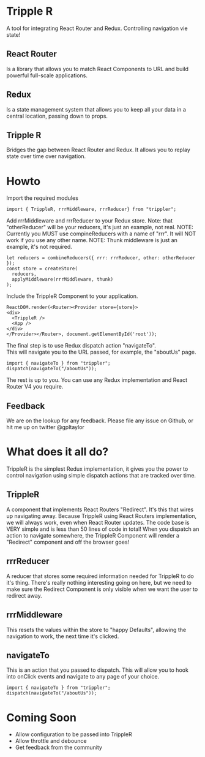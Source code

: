 # Tripple R
A tool for integrating React Router and Redux. Controlling navigation vie state!

## React Router
Is a library that allows you to match React Components to URL and build powerful full-scale applications.

## Redux
Is a state management system that allows you to keep all your data in a central location, passing down to props.

## Tripple R
Bridges the gap between React Router and Redux. It allows you to replay state over time over navigation.

# Howto
Import the required modules

```
import { TrippleR, rrrMiddleware, rrrReducer} from "trippler";
```

Add rrrMiddleware and rrrReducer to your Redux store.
Note: that "otherReducer" will be your reducers, it's just an example, not real.
NOTE: Currently you MUST use compineReducers with a name of "rrr". It will NOT work if you use any other name. 
NOTE: Thunk middleware is just an example, it's not required.

```
let reducers = combineReducers({ rrr: rrrReducer, other: otherReducer });
const store = createStore(
  reducers, 
  applyMiddleware(rrrMiddleware, thunk)
);
```

Include the TrippleR Component to your application.
```
ReactDOM.render(<Router><Provider store={store}>
<div>
  <TrippleR />
  <App />
</div>
</Provider></Router>, document.getElementById('root'));
```

The final step is to use Redux dispatch action "navigateTo".  
This will navigate you to the URL passed, for example, the "aboutUs" page.

```
import { navigateTo } from "trippler";
dispatch(navigateTo("/aboutUs"));
```

The rest is up to you. You can use any Redux implementation and React Router V4 you require.

## Feedback
We are on  the lookup for any feedback. Please file any issue on Github, or hit me up on twitter @gpltaylor

# What does it all do?
TrippleR is the simplest Redux implementation, it gives you the power to control navigation using 
simple dispatch actions that are tracked over time.

## TrippleR
A component that implements React Routers "Redirect". It's this that wires up navigating away. 
Because TrippleR using React Routers implementation, we will always work, even when React Router updates.
The code base is VERY simple and is less than 50 lines of code in total!
When you dispatch an action to navigate somewhere, the TrippleR Component will render a "Redirect" component 
and off the browser goes!

## rrrReducer
A reducer that stores some required information needed for TrippleR to do it's thing. 
There's really nothing interesting going on here, but we need to make sure the Redirect Component is only 
visible when we want the user to redirect away.

## rrrMiddleware
This resets the values within the store to "happy Defaults", allowing the navigation to work, the next time it's clicked.

## navigateTo
This is an action that you passed to dispatch. This will allow you to hook into onClick events and navigate to any page of your choice.

```
import { navigateTo } from "trippler";
dispatch(navigateTo("/aboutUs"));
```

# Coming Soon
* Allow configuration to be passed into TrippleR
* Allow throttle and debounce
* Get feedback from the community